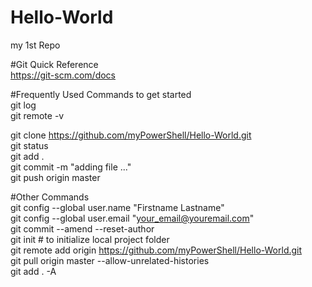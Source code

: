 # Hello-World
my 1st Repo

#Git Quick Reference <br />
https://git-scm.com/docs <br />



#Frequently Used Commands to get started <br />
git log <br />
git remote -v <br />

git clone https://github.com/myPowerShell/Hello-World.git <br />
git status <br />
git add . <br />
git commit -m "adding file ..." <br />
git push origin master <br />


#Other Commands <br />
git config --global user.name "Firstname Lastname" <br />
git config --global user.email "your_email@youremail.com" <br />
git commit --amend --reset-author <br />
git init # to initialize local project folder <br />
git remote add origin https://github.com/myPowerShell/Hello-World.git <br />
git pull origin master  --allow-unrelated-histories <br />
git add . -A <br />

